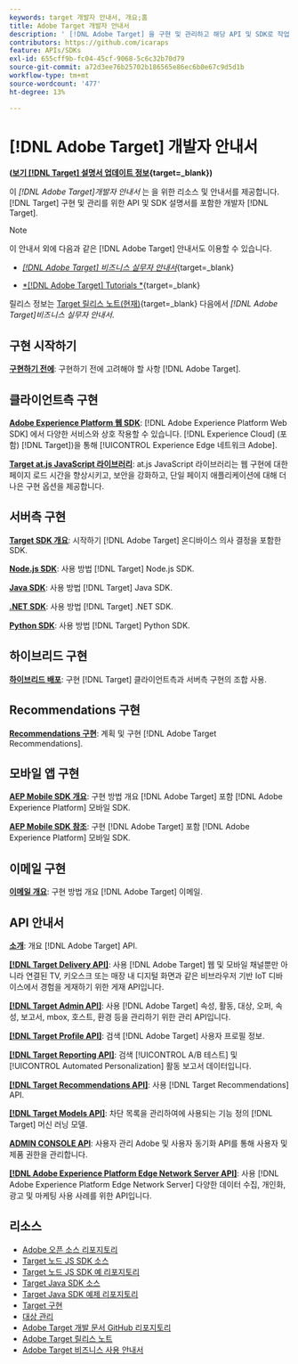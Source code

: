 ```yaml
---
keywords: target 개발자 안내서, 개요;홈
title: Adobe Target 개발자 안내서
description: ' [!DNL Adobe Target] 을 구현 및 관리하고 해당 API 및 SDK로 작업하려면 어떻게 해야 합니까?'
contributors: https://github.com/icaraps
feature: APIs/SDKs
exl-id: 655cff9b-fc04-45cf-9068-5c6c32b70d79
source-git-commit: a72d3ee76b25702b186565e86ec6b0e67c9d5d1b
workflow-type: tm+mt
source-wordcount: '477'
ht-degree: 13%

---
```


# [!DNL Adobe Target] 개발자 안내서

**([보기 [!DNL Target] 설명서 업데이트 정보](https://experienceleague.adobe.com/docs/target/using/release-notes/doc-change.html){target=_blank})**

이 *[!DNL Adobe Target]개발자 안내서* 는 을 위한 리소스 및 안내서를 제공합니다. [!DNL Target] 구현 및 관리를 위한 API 및 SDK 설명서를 포함한 개발자 [!DNL Target].

>[!NOTE]
>
>이 안내서 외에 다음과 같은 [!DNL Adobe Target] 안내서도 이용할 수 있습니다.
>
>* [*[!DNL Adobe Target] 비즈니스 실무자 안내서&#x200B;*](https://experienceleague.adobe.com/docs/target/using/target-home.html?lang=ko_KR){target=_blank}
>
>* [*[!DNL Adobe Target] Tutorials *](https://experienceleague.adobe.com/docs/target-learn/tutorials/overview.html?lang=ko-KR){target=_blank}
>
>릴리스 정보는 [Target 릴리스 노트(현재)](https://experienceleague.adobe.com/docs/target/using/release-notes/release-notes.html){target=_blank} 다음에서 *[!DNL Adobe Target]비즈니스 실무자 안내서*.

## 구현 시작하기

**[구현하기 전에](/help/dev/before-implement/considerations-before-you-implement-target.md)**: 구현하기 전에 고려해야 할 사항 [!DNL Adobe Target].

## 클라이언트측 구현

[**Adobe Experience Platform 웹 SDK**](/help/dev/implement/client-side/aep-web-sdk.md): [!DNL Adobe Experience Platform Web SDK] 에서 다양한 서비스와 상호 작용할 수 있습니다. [!DNL Experience Cloud] (포함) [!DNL Target])을 통해 [!UICONTROL Experience Edge 네트워크 Adobe].

[**Target at.js JavaScript 라이브러리**](/help/dev/implement/client-side/overview.md): at.js JavaScript 라이브러리는 웹 구현에 대한 페이지 로드 시간을 향상시키고, 보안을 강화하고, 단일 페이지 애플리케이션에 대해 더 나은 구현 옵션을 제공합니다.

## 서버측 구현

[**Target SDK 개요**](implement/server-side/server-side-overview.md): 시작하기 [!DNL Adobe Target] 온디바이스 의사 결정을 포함한 SDK.

[**Node.js SDK**](implement/server-side/node-js/overview.md): 사용 방법 [!DNL Target] Node.js SDK.

[**Java SDK**](implement/server-side/java/overview.md): 사용 방법 [!DNL Target] Java SDK.

[**.NET SDK**](implement/server-side/net/overview.md): 사용 방법 [!DNL Target] .NET SDK.

[**Python SDK**](implement/server-side/python/overview.md): 사용 방법 [!DNL Target] Python SDK.

## 하이브리드 구현

[**하이브리드 배포**](implement/hybrid/hybrid-overview.md): 구현 [!DNL Target] 클라이언트측과 서버측 구현의 조합 사용.

## Recommendations 구현

[**Recommendations 구현**](implement/recommendations/recommendations.md): 계획 및 구현 [!DNL Adobe Target Recommendations].

## 모바일 앱 구현

[**AEP Mobile SDK 개요**](implement/mobile/overview.md): 구현 방법 개요 [!DNL Adobe Target] 포함 [!DNL Adobe Experience Platform] 모바일 SDK.

[**AEP Mobile SDK 참조**](https://developer.adobe.com/client-sdks/documentation/): 구현 [!DNL Adobe Target] 포함 [!DNL Adobe Experience Platform] 모바일 SDK.

## 이메일 구현

[**이메일 개요**](implement/email/overview.md): 구현 방법 개요 [!DNL Adobe Target] 이메일.

## API 안내서

[**소개**](before-administer/target-api-overview.md): 개요 [!DNL Adobe Target] API.

[**[!DNL Target Delivery API]**](/help/dev/implement/delivery-api/overview.md): 사용 [!DNL Adobe Target] 웹 및 모바일 채널뿐만 아니라 연결된 TV, 키오스크 또는 매장 내 디지털 화면과 같은 비브라우저 기반 IoT 디바이스에서 경험을 게재하기 위한 게재 API입니다.

[**[!DNL Target Admin API]**](administer/admin-api/admin-api-overview-new.md): 사용 [!DNL Adobe Target] 속성, 활동, 대상, 오퍼, 속성, 보고서, mbox, 호스트, 환경 등을 관리하기 위한 관리 API입니다.

[**[!DNL Target Profile API]**](/help/dev/administer/profile-api/profile-api-overview.md): 검색 [!DNL Adobe Target] 사용자 프로필 정보.

[**[!DNL Target Reporting API]**](https://developer.adobe.com/target/administer/admin-api/#tag/Reports): 검색 [!UICONTROL A/B 테스트] 및 [!UICONTROL Automated Personalization] 활동 보고서 데이터입니다.

[**[!DNL Target Recommendations API]**](https://developer.adobe.com/target/administer/recommendations-api/): 사용 [!DNL Target Recommendations] API.

[**[!DNL Target Models API]**](administer/models-api/models-api-overview.md): 차단 목록을 관리하여에 사용되는 기능 정의 [!DNL Target] 머신 러닝 모델.

[**ADMIN CONSOLE API**](https://developer.adobe.com/umapi/): 사용자 관리 Adobe 및 사용자 동기화 API를 통해 사용자 및 제품 권한을 관리합니다.

[**[!DNL Adobe Experience Platform Edge Network Server API]**](https://experienceleague.adobe.com/docs/experience-platform/edge-network-server-api/overview.html): 사용 [!DNL Adobe Experience Platform Edge Network Server] 다양한 데이터 수집, 개인화, 광고 및 마케팅 사용 사례를 위한 API입니다.

## 리소스

* [Adobe 오픈 소스 리포지토리](https://github.com/adobe)
* [Target 노드 JS SDK 소스](https://github.com/adobe/target-nodejs-sdk)
* [Target 노드 JS SDK 예 리포지토리](https://github.com/adobe/target-nodejs-sdk-samples)
* [Target Java SDK 소스](https://github.com/adobe/target-java-sdk)
* [Target Java SDK 예제 리포지토리](https://github.com/adobe/target-java-sdk-samples)
* [Target 구현](./before-implement/prepare-to-implement-target.md)
* [대상 관리](./before-administer/target-api-overview.md)
* [Adobe Target 개발 문서 GitHub 리포지토리](https://github.com/AdobeDocs/target-developers)
* [Adobe Target 릴리스 노트](https://experienceleague.adobe.com/docs/target/using/release-notes/release-notes.html)
* [Adobe Target 비즈니스 사용 안내서](https://experienceleague.adobe.com/docs/target/using/target-home.html?lang=ko_KR)

